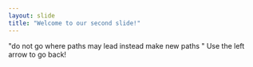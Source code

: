 ```yaml
---
layout: slide
title: "Welcome to our second slide!"
---
```

"do not go where paths may lead instead make new paths "
Use the left arrow to go back!
